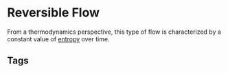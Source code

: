 # Reversible Flow  

From a thermodynamics perspective, this type of flow is characterized by a constant value of [entropy](../202201152243) over time.

## Tags
